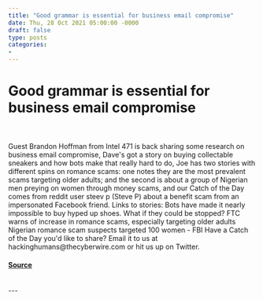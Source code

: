 ```yaml
---
title: "Good grammar is essential for business email compromise"
date: Thu, 28 Oct 2021 05:00:00 -0000
draft: false
type: posts
categories: 
- 
---
```

# Good grammar is essential for business email compromise

<br/>

<br/>
Guest Brandon Hoffman from Intel 471 is back sharing some research on business email compromise, Dave's got a story on buying collectable sneakers and how bots make that really hard to do, Joe has two stories with different spins on romance scams: one notes they are the most prevalent scams targeting older adults; and the second is about a group of Nigerian men preying on women through money scams, and our Catch of the Day comes from reddit user steev p (Steve P) about a benefit scam from an impersonated Facebook friend. Links to stories: Bots have made it nearly impossible to buy hyped up shoes. What if they could be stopped? FTC warns of increase in romance scams, especially targeting older adults Nigerian romance scam suspects targeted 100 women - FBI Have a Catch of the Day you'd like to share? Email it to us at hackinghumans@thecyberwire.com or hit us up on Twitter.

#### [Source](https://thecyberwire.com/podcasts/hacking-humans/171/notes)

<br/>
---
